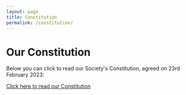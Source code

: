```yaml
---
layout: page
title: Constitution
permalink: /constitution/
---
```


# Our Constitution

Below you can click to read our Society's Constitution, agreed on 23rd February 2023:

[Click here to read our Constitution](/_files/Constitution.pdf)
